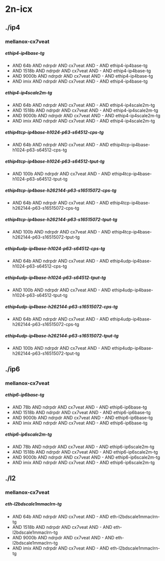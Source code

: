 # 2n-icx
## ./ip4
### mellanox-cx7veat
##### ethip4-ip4base-tg
- AND 64b AND ndrpdr AND cx7veat AND - AND ethip4-ip4base-tg
- AND 1518b AND ndrpdr AND cx7veat AND - AND ethip4-ip4base-tg
- AND 9000b AND ndrpdr AND cx7veat AND - AND ethip4-ip4base-tg
- AND imix AND ndrpdr AND cx7veat AND - AND ethip4-ip4base-tg
##### ethip4-ip4scale2m-tg
- AND 64b AND ndrpdr AND cx7veat AND - AND ethip4-ip4scale2m-tg
- AND 1518b AND ndrpdr AND cx7veat AND - AND ethip4-ip4scale2m-tg
- AND 9000b AND ndrpdr AND cx7veat AND - AND ethip4-ip4scale2m-tg
- AND imix AND ndrpdr AND cx7veat AND - AND ethip4-ip4scale2m-tg
##### ethip4tcp-ip4base-h1024-p63-s64512-cps-tg
- AND 64b AND ndrpdr AND cx7veat AND - AND ethip4tcp-ip4base-h1024-p63-s64512-cps-tg
##### ethip4tcp-ip4base-h1024-p63-s64512-tput-tg
- AND 100b AND ndrpdr AND cx7veat AND - AND ethip4tcp-ip4base-h1024-p63-s64512-tput-tg
##### ethip4tcp-ip4base-h262144-p63-s16515072-cps-tg
- AND 64b AND ndrpdr AND cx7veat AND - AND ethip4tcp-ip4base-h262144-p63-s16515072-cps-tg
##### ethip4tcp-ip4base-h262144-p63-s16515072-tput-tg
- AND 100b AND ndrpdr AND cx7veat AND - AND ethip4tcp-ip4base-h262144-p63-s16515072-tput-tg
##### ethip4udp-ip4base-h1024-p63-s64512-cps-tg
- AND 64b AND ndrpdr AND cx7veat AND - AND ethip4udp-ip4base-h1024-p63-s64512-cps-tg
##### ethip4udp-ip4base-h1024-p63-s64512-tput-tg
- AND 100b AND ndrpdr AND cx7veat AND - AND ethip4udp-ip4base-h1024-p63-s64512-tput-tg
##### ethip4udp-ip4base-h262144-p63-s16515072-cps-tg
- AND 64b AND ndrpdr AND cx7veat AND - AND ethip4udp-ip4base-h262144-p63-s16515072-cps-tg
##### ethip4udp-ip4base-h262144-p63-s16515072-tput-tg
- AND 100b AND ndrpdr AND cx7veat AND - AND ethip4udp-ip4base-h262144-p63-s16515072-tput-tg
## ./ip6
### mellanox-cx7veat
##### ethip6-ip6base-tg
- AND 78b AND ndrpdr AND cx7veat AND - AND ethip6-ip6base-tg
- AND 1518b AND ndrpdr AND cx7veat AND - AND ethip6-ip6base-tg
- AND 9000b AND ndrpdr AND cx7veat AND - AND ethip6-ip6base-tg
- AND imix AND ndrpdr AND cx7veat AND - AND ethip6-ip6base-tg
##### ethip6-ip6scale2m-tg
- AND 78b AND ndrpdr AND cx7veat AND - AND ethip6-ip6scale2m-tg
- AND 1518b AND ndrpdr AND cx7veat AND - AND ethip6-ip6scale2m-tg
- AND 9000b AND ndrpdr AND cx7veat AND - AND ethip6-ip6scale2m-tg
- AND imix AND ndrpdr AND cx7veat AND - AND ethip6-ip6scale2m-tg
## ./l2
### mellanox-cx7veat
##### eth-l2bdscale1mmaclrn-tg
- AND 64b AND ndrpdr AND cx7veat AND - AND eth-l2bdscale1mmaclrn-tg
- AND 1518b AND ndrpdr AND cx7veat AND - AND eth-l2bdscale1mmaclrn-tg
- AND 9000b AND ndrpdr AND cx7veat AND - AND eth-l2bdscale1mmaclrn-tg
- AND imix AND ndrpdr AND cx7veat AND - AND eth-l2bdscale1mmaclrn-tg
